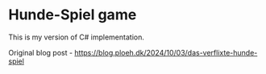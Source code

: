 # Hunde-Spiel game

This is my version of C# implementation.

Original blog post - https://blog.ploeh.dk/2024/10/03/das-verflixte-hunde-spiel
